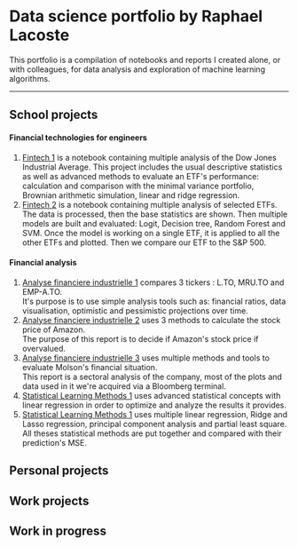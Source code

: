 # Data science portfolio by Raphael Lacoste
This portfolio is a compilation of notebooks and reports I created alone, or with colleagues, for data analysis and exploration of machine learning algorithms.
***

## School projects

#### Financial technologies for engineers
1. [Fintech 1](Projects/Fintech_1.ipynb) is a notebook containing multiple analysis of the Dow Jones Industrial Average. This project includes the usual descriptive statistics as well as advanced methods to evaluate an ETF's performance: calculation and comparison with the minimal variance portfolio, Brownian arithmetic simulation, linear and ridge regression.
2. [Fintech 2](Projects/Fintech_2.ipynb) is a notebook containing multiple analysis of selected ETFs. The data is processed, then the base statistics are shown. Then multiple models are built and evaluated: Logit, Decision tree, Random Forest and SVM. Once the model is working on a single ETF, it is applied to all the other ETFs and plotted. Then we compare our ETF to the S&P 500.

#### Financial analysis
1. [Analyse financiere industrielle 1](Projects/Analyse_financiere_industrielle_1.pdf) compares 3 tickers : L.TO, MRU.TO and EMP-A.TO.   
It's purpose is to use simple analysis tools such as: financial ratios, data visualisation, optimistic and pessimistic projections over time.
2. [Analyse financiere industrielle 2](Projects/Analyse_financiere_industrielle_2.pdf) uses 3 methods to calculate the stock price of Amazon.  
The purpose of this report is to decide if Amazon's stock price if overvalued.
3. [Analyse financiere industrielle 3](Projects/Analyse_financiere_industrielle_3.pdf) uses multiple methods and tools to evaluate Molson's financial situation.  
This report is a sectoral analysis of the company, most of the plots and data used in it we're acquired via a Bloomberg terminal.
4. [Statistical Learning Methods 1](Projects/Statistical_Learning_Methods_1.pdf) uses advanced statistical concepts with linear regression in order to optimize and analyze the results it provides.
5. [Statistical Learning Methods 1](Projects/Statistical_Learning_Methods_2.pdf) uses multiple linear regression, Ridge and Lasso regression, principal component analysis and partial least square. All theses statistical methods are put together and compared with their prediction's MSE.

## Personal projects

## Work projects

## Work in progress
